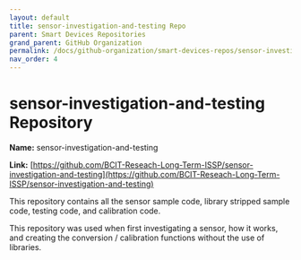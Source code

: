```yaml
---
layout: default
title: sensor-investigation-and-testing Repo
parent: Smart Devices Repositories
grand_parent: GitHub Organization
permalink: /docs/github-organization/smart-devices-repos/sensor-investigation-and-testing-repo/
nav_order: 4
---
```


# sensor-investigation-and-testing Repository

**Name:** sensor-investigation-and-testing

**Link:** [https://github.com/BCIT-Reseach-Long-Term-ISSP/sensor-investigation-and-testing](https://github.com/BCIT-Reseach-Long-Term-ISSP/sensor-investigation-and-testing)

This repository contains all the sensor sample code, library stripped sample code, testing code, and calibration code.

This repository was used when first investigating a sensor, how it works, and creating the conversion / calibration functions without the use of libraries.
